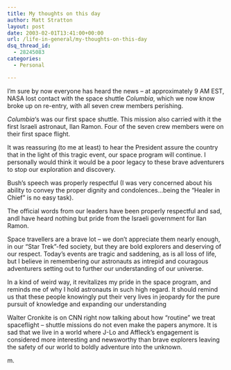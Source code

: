 ```yaml
---
title: My thoughts on this day
author: Matt Stratton
layout: post
date: 2003-02-01T13:41:00+00:00
url: /life-in-general/my-thoughts-on-this-day
dsq_thread_id:
  - 28245083
categories:
  - Personal

---
```

I&#8217;m sure by now everyone has heard the news &#8211; at approximately 9 AM EST, NASA lost contact with the space shuttle _Columbia_, which we now know broke up on re-entry, with all seven crew members perishing.

_Columbia_&#8216;s was our first space shuttle. This mission also carried with it the first Israeli astronaut, Ilan Ramon. Four of the seven crew members were on their first space flight.

It was reassuring (to me at least) to hear the President assure the country that in the light of this tragic event, our space program will continue. I personally would think it would be a poor legacy to these brave adventurers to stop our exploration and discovery.

Bush&#8217;s speech was properly respectful (I was very concerned about his ability to convey the proper dignity and condolences&#8230;being the &#8220;Healer in Chief&#8221; is no easy task).

The official words from our leaders have been properly respectful and sad, andI have heard nothing but pride from the Israeli government for Ilan Ramon.

Space travellers are a brave lot &#8211; we don&#8217;t appreciate them nearly enough, in our &#8220;Star Trek&#8221;-fed society, but they are bold explorers and deserving of our respect. Today&#8217;s events are tragic and saddening, as is all loss of life, but I believe in remembering our astronauts as intrepid and couragous adventurers setting out to further our understanding of our universe.

In a kind of weird way, it revitalizes my pride in the space program, and reminds me of why I hold astronauts in such high regard. It should remind us that these people knowingly put their very lives in jeopardy for the pure pursuit of knowledge and expanding our understanding

Walter Cronkite is on CNN right now talking about how &#8220;routine&#8221; we treat spaceflight &#8211; shuttle missions do not even make the papers anymore. It is sad that we live in a world where J-Lo and Affleck&#8217;s engagement is considered more interesting and newsworthy than brave explorers leaving the safety of our world to boldly adventure into the unknown.

m.
